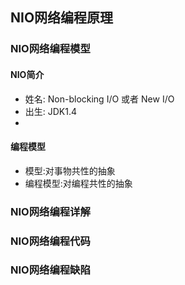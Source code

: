 ## NIO网络编程原理







### NIO网络编程模型



#### NIO简介

* 姓名: Non-blocking I/O 或者 New I/O
* 出生: JDK1.4
*  

#### 编程模型

* 模型:对事物共性的抽象
* 编程模型:对编程共性的抽象







### NIO网络编程详解









### NIO网络编程代码









### NIO网络编程缺陷